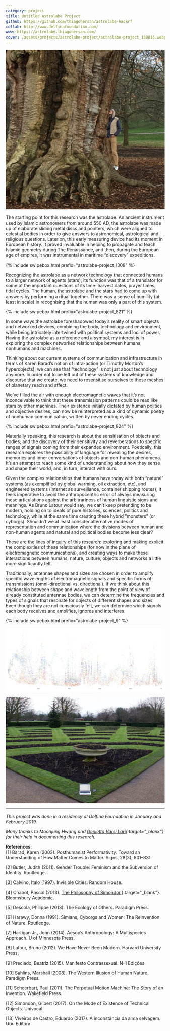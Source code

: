 ```yaml
---
category: project
title: Untitled Astrolabe Project
github: https://github.com/thiagohersan/astrolabe-hackrf
collab: http://www.delfinafoundation.com/
www: https://astrolabe.thiagohersan.com/
cover: /assets/projects/astrolabe-project/astrolabe-project_130814.webp
---
```

![](/assets/projects/astrolabe-project/astrolabe-project_8916.webp)

The starting point for this research was the astrolabe. An ancient instrument used by Islamic astronomers from around 550 AD, the astrolabe was made up of elaborate sliding metal discs and pointers, which were aligned to celestial bodies in order to give answers to astronomical, astrological and religious questions. Later on, this early measuring device had its moment in European history. It proved invaluable in helping to propagate and teach Islamic geometry during The Renaissance, and then, during the European age of empires, it was instrumental in maritime “discovery” expeditions.

{% include swipebox.html prefix="astrolabe-project_1308" %}

Recognizing the astrolabe as a network technology that connected humans to a larger network of agents (stars), its function was that of a translator for some of the important questions of its time: harvest dates, prayer times, tidal cycles. The human, the astrolabe and the stars had to come up with answers by performing a ritual together. There was a sense of humility (at least in scale) in recognising that the human was only a part of this system.

{% include swipebox.html prefix="astrolabe-project_821" %}

In some ways the astrolabe foreshadowed today’s reality of smart objects and networked devices, combining the body, technology and environment, while being intricately intertwined with political systems and loci of power. Having the astrolabe as a reference and a symbol, my interest is in exploring the complex networked relationships between humans, nonhumans and machines.

Thinking about our current systems of communication and infrastructure in terms of Karen Barad’s notion of intra-action (or Timothy Morton’s hyperobjects), we can see that “technology” is not just about technology anymore. In order not to be left out of these systems of knowledge and discourse that we create, we need to resensitise ourselves to these meshes of planetary reach and affect.

We’ve filled the air with enough electromagnetic waves that it’s not inconceivable to think that these transmission patterns could be read like stars by other machines. Their existence initially dictated by human politics and objective desires, can now be reinterpreted as a kind of dynamic poetry of nonhuman communication, written by never ending cycles.

{% include swipebox.html prefix="astrolabe-project_824" %}

Materially speaking, this research is about the sensitisation of objects and bodies; and the discovery of their sensitivity and reverberations to specific ranges of signals coming from their expanded environment. Poetically, this research explores the possibility of language for revealing the desires, memories and inner conversations of objects and non-human phenomena. It’s an attempt to reach some kind of understanding about how they sense and shape their world, and, in turn, interact with ours.

Given the complex relationships that humans have today with both “natural” systems (as exemplified by global warming, oil extraction, etc), and engineered systems (internet as surveillance, container shipping routes), it feels imperative to avoid the anthropocentric error of always measuring these articulations against the arbitrariness of human linguistic signs and meanings. As Bruno Latour would say, we can’t keep pretending to be modern, holding on to ideals of pure histories, sciences, politics and technology, while at the same time creating these hybrid “monsters” (or cyborgs). Shouldn’t we at least consider alternative modes of representation and communication where the divisions between human and non-human agents and natural and political bodies become less clear?

These are the lines of inquiry of this research: exploring and making explicit the complexities of these relationships (for now in the plane of electromagnetic communications), and creating ways to make these interactions between humans, nature, culture, objects and networks a little more significantly felt.

Traditionally, antennae shapes and sizes are chosen in order to amplify specific wavelengths of electromagnetic signals and specific forms of transmissions (omni-directional vs. directional). If we think about this relationship between shape and wavelength from the point of view of already constituted antennae bodies, we can determine the frequencies and types of signals that resonate for objects of different shapes and sizes. Even though they are not consciously felt, we can determine which signals each body receives and amplifies, ignores and interferes.

{% include swipebox.html prefix="astrolabe-project_9" %}

![](/assets/projects/astrolabe-project/astrolabe-project_all_dots_color.webp)

![](/assets/projects/astrolabe-project/astrolabe-project_8694.webp)

---
*This project was done in a residency at Delfina Foundation in January and February 2019.*

*Many thanks to Moonjung Hwang and [Genietta Varsi Lari](https://www.geniettavarsi.com/){:target="_blank"} for their help in documenting this research.*

**References:**  
[1] Barad, Karen (2003). Posthumanist Performativity: Toward an Understanding of How Matter Comes to Matter. Signs, 28(3), 801–831.

[2] Butler, Judith (2011). Gender Trouble: Feminism and the Subversion of Identity. Routledge.

[3] Calvino, Italo (1997). Invisible Cities. Random House.

[4] Chabot, Pascal (2013). [The Philosophy of Simondon](https://www.scribd.com/document/209029369/){:target="_blank"}. Bloomsbury Academic.

[5] Descola, Philippe (2013). The Ecology of Others. Paradigm Press.

[6] Harawy, Donna (1991). Simians, Cyborgs and Women: The Reinvention of Nature. Routledge.

[7] Hartigan Jr., John (2014). Aesop’s Anthropology: A Multispecies Approach. U of Minnesota Press.

[8] Latour, Bruno (2012). We Have Never Been Modern. Harvard University Press.

[9] Preciado, Beatriz (2015). Manifesto Contrassexual. N-1 Edições.

[10] Sahlins, Marshall (2008). The Western Illusion of Human Nature. Paradigm Press.

[11] Scheerbart, Paul (2011). The Perpetual Motion Machine: The Story of an Invention. Wakefield Press.

[12] Simondon, Gilbert (2017). On the Mode of Existence of Technical Objects. Univocal.

[13] Viveiros de Castro, Eduardo (2017). A inconstância da alma selvagem. Ubu Editora.
